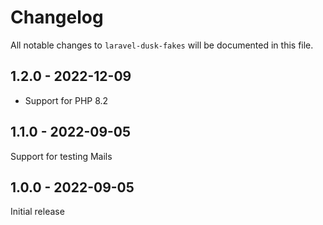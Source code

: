 # Changelog

All notable changes to `laravel-dusk-fakes` will be documented in this file.

## 1.2.0 - 2022-12-09

- Support for PHP 8.2

## 1.1.0 - 2022-09-05

Support for testing Mails

## 1.0.0 - 2022-09-05

Initial release
